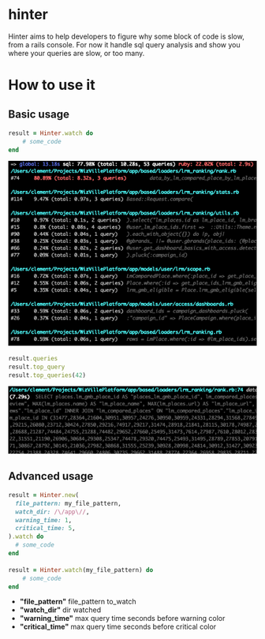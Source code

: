 # hinter

Hinter aims to help developers to figure why some block of code is slow, from a rails console.
For now it handle sql query analysis and show you where your queries are slow, or too many.

# How to use it

## Basic usage

```ruby
result = Hinter.watch do
	# some_code
end
```

![example](/assets/example.png)

```ruby
result.queries
result.top_query
result.top_queries(42)
```

![top_query](/assets/top_query.png)

## Advanced usage

```ruby
result = Hinter.new(
  file_pattern: my_file_pattern,
  watch_dir: /\/app\//,
  warning_time: 1,
  critical_time: 5,
).watch do
  # some_code
end

result = Hinter.watch(my_file_pattern) do
	# some_code
end
```

- **"file_pattern"** file_pattern to_watch
- **"watch_dir"** dir watched
- **"warning_time"** max query time seconds before warning color
- **"critical_time"** max query time seconds before critical color
